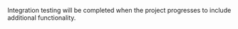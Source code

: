 Integration testing will be completed when the project progresses to include additional functionality. 
